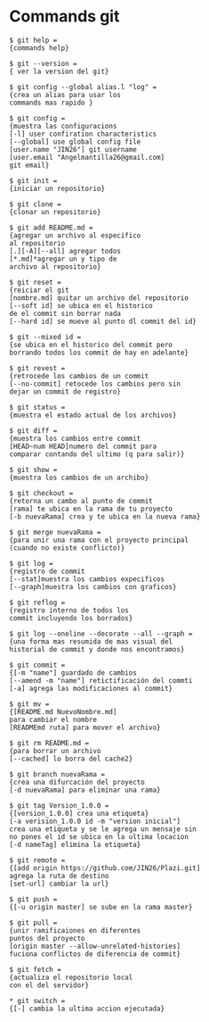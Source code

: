 # Commands git

    $ git help =
    {commands help}

    $ git --version =
    { ver la version del git}

    $ git config --global alias.l "log" =
    {crea un alias para usar los
    commands mas rapido }

    $ git config =
    {muestra las configuracions
    [-l] user confiration characteristics
    [--global] use global config file
    [user.name "JIN26"] git username
    [user.email "Angelmantilla26@gmail.com]
    git email}

    $ git init =
    {iniciar un repositorio}

    $ git clone =
    {clonar un repositorio}

    $ git add README.md =
    {agregar un archivo al especifico
    al repositorio
    [.][-A][--all] agregar todos
    [*.md]*agregar un y tipo de
    archivo al repositorio}

    $ git reset =
    {reiciar el git
    [nombre.md] quitar un archivo del repositorio
    [--soft id] se ubica en el historico
    de el commit sin borrar nada
    [--hard id] se mueve al punto dl commit del id}

    $ git --mixed id =
    {se ubica en el historico del commit pero
    borrando todos los commit de hay en adelante}

    $ git revest =
    {retrocede los cambios de un commit
    [--no-commit] retocede los cambios pero sin
    dejar un commit de registro}

    $ git status =
    {muestra el estado actual de los archivos}

    $ git diff =
    {muestra los cambios entre commit
    [HEAD~num HEAD]numero del commit para
    comparar contando del ultimo (q para salir)}

    $ git show =
    {muestra los cambios de un archibo}

    $ git checkout =
    {retorna un cambo al punto de commit
    [rama] te ubica en la rama de tu proyecto
    [-b nuevaRama] crea y te ubica en la nueva rama}

    $ git merge nuevaRama =
    {para unir una rama con el proyecto principal
    (cuando no existe conflicto)}

    $ git log =
    {registro de commit
    [--stat]muestra los cambios expecificos
    [--graph]muestra los cambios con graficos}

    $ git reflog =
    {registro interno de todos los
    commit incluyendo los borrados}

    $ git log --oneline --decorate --all --graph =
    {una forma mas resumida de mas visual del
    historial de commit y donde nos encontramos}

    $ git commit =
    {[-m "name"] guardado de cambios
    [--amend -m "name"] retictificación del commti
    [-a] agrega las modificaciones al commit}

    $ git mv =
    {[README.md NuevoNombre.md]
    para cambiar el nombre
    [READMEmd ruta] para mover el archivo}

    $ git rm README.md =
    {para borrar un archivo
    [--cached] lo borra del cache2}

    $ git branch nuevaRama =
    {crea una difurcación del proyecto
    [-d nuevaRama] para eliminar una rama}

    $ git tag Version_1.0.0 =
    {[version_1.0.0] crea una etiqueta}
    [-a verision_1.0.0 id -m "version inicial"]
    crea una etiqueta y se le agrega un mensaje sin
    no pones el id se ubica en la ultima locacion
    [-d nameTag] elimina la etiqueta}

    $ git remote =
    {[add origin https://github.com/JIN26/Plazi.git]
    agrega la ruta de destino
    [set-url] cambiar la url}

    $ git push =
    {[-u origin master] se sube en la rama master}

    $ git pull =
    {unir ramificaiones en diferentes
    puntos del proyecto
    [origin master --allow-unrelated-histories]
    fuciona conflictos de diferencia de commit}

    $ git fetch =
    {actualiza el repositorio local
    con el del servidor}

    * git switch =
    {[-] cambia la ultima accion ejecutada}

